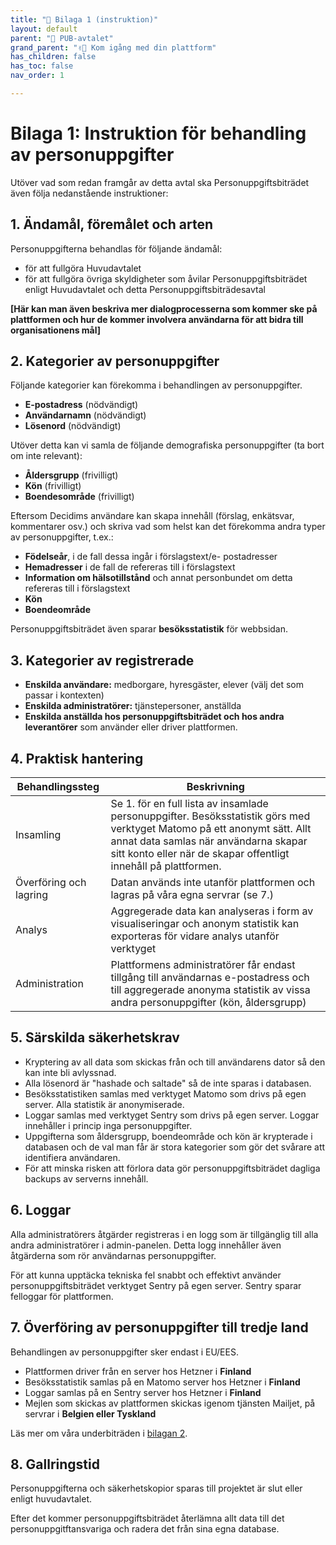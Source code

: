 ```yaml
---
title: "📎 Bilaga 1 (instruktion)"
layout: default
parent: "👀 PUB-avtalet"
grand_parent: "✌🏼 Kom igång med din plattform"
has_children: false
has_toc: false
nav_order: 1

---
```

# Bilaga 1: Instruktion för behandling av personuppgifter

Utöver vad som redan framgår av detta avtal ska Personuppgiftsbiträdet även följa nedanstående instruktioner:

## 1. Ändamål, föremålet och arten

Personuppgifterna behandlas för följande ändamål:
- för att fullgöra Huvudavtalet
- för att fullgöra övriga skyldigheter som åvilar Personuppgiftsbiträdet enligt Huvudavtalet och detta Personuppgiftsbiträdesavtal

**[Här kan man även beskriva mer dialogprocesserna som kommer ske på plattformen och hur de kommer involvera användarna för att bidra till organisationens mål]**

## 2. Kategorier av personuppgifter

Följande kategorier kan förekomma i behandlingen av personuppgifter.
- **E-postadress** (nödvändigt)
- **Användarnamn** (nödvändigt)
- **Lösenord** (nödvändigt)

Utöver detta kan vi samla de följande demografiska personuppgifter (ta bort om inte relevant):
- **Åldersgrupp** (frivilligt)
- **Kön** (frivilligt)
- **Boendesområde** (frivilligt)

Eftersom Decidims användare kan skapa innehåll (förslag, enkätsvar, kommentarer osv.) och skriva vad som helst kan det förekomma andra typer av personuppgifter, t.ex.:
- **Födelseår**, i de fall dessa ingår i förslagstext/e- postadresser
- **Hemadresser** i de fall de refereras till i förslagstext
- **Information om hälsotillstånd** och annat personbundet om
detta refereras till i förslagstext
- **Kön**
- **Boendeområde**

Personuppgiftsbiträdet även sparar **besöksstatistik** för webbsidan.

## 3. Kategorier av registrerade

- **Enskilda användare:** medborgare, hyresgäster, elever (välj det som passar i kontexten)
- **Enskilda administratörer:** tjänstepersoner, anställda
- **Enskilda anställda hos personuppgiftsbiträdet och hos andra leverantörer** som använder eller driver plattformen.

## 4. Praktisk hantering

| Behandlingssteg | Beskrivning |
| ----------- | ----------- |
| Insamling   | Se 1. för en full lista av insamlade personuppgifter. Besöksstatistik görs med verktyget Matomo på ett anonymt sätt. Allt annat data samlas när användarna skapar sitt konto eller när de skapar offentligt innehåll på plattformen.       |
| Överföring och lagring | Datan används inte utanför plattformen och lagras på våra egna servrar (se 7.) |
| Analys   | Aggregerade data kan analyseras i form av visualiseringar och anonym statistik kan exporteras för vidare analys utanför verktyget |
| Administration   | Plattformens administratörer får endast tillgång till användarnas e-postadress och till aggregerade anonyma statistik av vissa andra personuppgifter (kön, åldersgrupp) |

## 5. Särskilda säkerhetskrav

- Kryptering av all data som skickas från och till användarens dator så den kan inte bli avlyssnad.
- Alla lösenord är "hashade och saltade" så de inte sparas i databasen.
- Besöksstatistiken samlas med verktyget Matomo som drivs på egen server. Alla statistik är anonymiserade.
- Loggar samlas med verktyget Sentry som drivs på egen server. Loggar innehåller i princip inga personuppgifter.
- Uppgifterna som åldersgrupp, boendeområde och kön är krypterade i databasen och de val man får är stora kategorier som gör det svårare att identifiera användaren.
- För att minska risken att förlora data gör personuppgiftsbiträdet dagliga backups av serverns innehåll.

## 6. Loggar

Alla administratörers åtgärder registreras i en logg som är tillgänglig till alla andra administratörer i admin-panelen. Detta logg innehåller även åtgärderna som rör användarnas personuppgifter.

För att kunna upptäcka tekniska fel snabbt och effektivt använder personuppgiftsbiträdet verktyget Sentry på egen server. Sentry sparar felloggar för plattformen.

## 7. Överföring av personuppgifter till tredje land

Behandlingen av personuppgifter sker endast i EU/EES.

- Plattformen driver från en server hos Hetzner i **Finland**
- Besöksstatistik samlas på en Matomo server hos Hetzner i **Finland**
- Loggar samlas på en Sentry server hos Hetzner i **Finland**
- Mejlen som skickas av plattformen skickas igenom tjänsten Mailjet, på servrar i **Belgien eller Tyskland**

Läs mer om våra underbiträden i [bilagan 2](bilaga-2).

## 8. Gallringstid

Personuppgifterna och säkerhetskopior sparas till projektet är slut eller enligt huvudavtalet.

Efter det kommer personuppgiftsbiträdet återlämna allt data till det personuppgitftansvariga och radera det från sina egna database.
